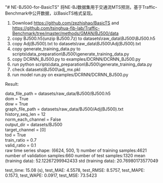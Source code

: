 "# NE-BJ500-for-BasicTS" 
将NE-BJ数据集用于交通流MTS预测，基于Traffic-Benchmark中公开数据，以BasicTS格式呈现。
1. Download https://github.com/zezhishao/BasicTS and https://github.com/tsinghua-fib-lab/Traffic-Benchmark/tree/master/methods/GMAN/BJ500/data
2. copy BJ500.h5(unzip BJ500.7z)   to datasets\raw_data\BJ500\BJ500.h5
3. copy Adj(BJ500).txt             to datasets\raw_data\BJ500\Adj(BJ500).txt
4. copy generate_training_data.py  to scripts\data_preparation\BJ500\generate_training_data.py
5. copy DCRNN_BJ500.py             to examples/DCRNN/DCRNN_BJ500.py
6. run python scripts\data_preparation\BJ500\generate_training_data.py
7. check datasets\BJ500\adj_mx.pkl
8. run model run.py on examples/DCRNN/DCRNN_BJ500.py

Result:

data_file_path = datasets/raw_data/BJ500/BJ500.h5             
dom = True                                         
dow = True                                         
graph_file_path = datasets/raw_data/BJ500/Adj(BJ500).txt       
history_seq_len = 12                                           
norm_each_channel = False                                        
output_dir = datasets/BJ500                               
target_channel = [0]                                          
tod = True                                         
train_ratio = 0.7                                          
valid_ratio = 0.1                                          
raw time series shape: (6624, 500, 1)
number of training samples:4621
number of validation samples:660
number of test samples:1320
mean (training data): 52.12267299942433
std (training data): 20.76980173577049

test_time: 15.08 (s), test_MAE: 4.5578, test_RMSE: 8.5757, test_MAPE: 0.1573, test_WAPE: 0.0917, test_MSE: 73.5423
